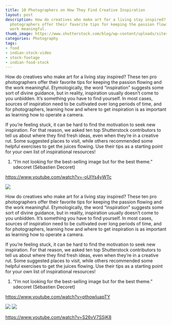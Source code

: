 ```yaml
---
title: 10 Photographers on How They Find Creative Inspiration
layout: post
description: How do creatives who make art for a living stay inspired? These ten pro
  photographers offer their favorite tips for keeping the passion flowing and the
  work meaningful.
thumb_image: https://www.shutterstock.com/blog/wp-content/uploads/sites/5/2018/07/featured12.jpg
categories: Photography
tags:
- food
- indian-stock-video
- stock-footage
- indian-food-stock
---
```


How do creatives who make art for a living stay inspired? These ten pro photographers offer their favorite tips for keeping the passion flowing and the work meaningful.
Etymologically, the word “inspiration” suggests some sort of divine guidance, but in reality, inspiration usually doesn’t come to you unbidden. It’s something you have to find yourself. In most cases, sources of inspiration need to be cultivated over long periods of time, and for photographers, learning how and where to get inspiration is as important as learning how to operate a camera.

If you’re feeling stuck, it can be hard to find the motivation to seek new inspiration. For that reason, we asked ten top Shutterstock contributors to tell us about where they find fresh ideas, even when they’re in a creative rut. Some suggested places to visit, while others recommended some helpful exercises to get the juices flowing. Use their tips as a starting point for your own list of inspirational resources!

1. “I’m not looking for the best-selling image but for the best theme.”
sdecoret (Sébastien Decoret)

https://www.youtube.com/watch?v=-oUIYs4yWTc

![](https://www.shutterstock.com/blog/wp-content/uploads/sites/5/2018/07/ugc-ig-tag.jpg )

How do creatives who make art for a living stay inspired? These ten pro photographers offer their favorite tips for keeping the passion flowing and the work meaningful.
Etymologically, the word “inspiration” suggests some sort of divine guidance, but in reality, inspiration usually doesn’t come to you unbidden. It’s something you have to find yourself. In most cases, sources of inspiration need to be cultivated over long periods of time, and for photographers, learning how and where to get inspiration is as important as learning how to operate a camera.


If you’re feeling stuck, it can be hard to find the motivation to seek new inspiration. For that reason, we asked ten top Shutterstock contributors to tell us about where they find fresh ideas, even when they’re in a creative rut. Some suggested places to visit, while others recommended some helpful exercises to get the juices flowing. Use their tips as a starting point for your own list of inspirational resources!

1. “I’m not looking for the best-selling image but for the best theme.”
sdecoret (Sébastien Decoret)

https://www.youtube.com/watch?v=pthowIuapTY

![](https://www.shutterstock.com/blog/wp-content/uploads/sites/5/2018/07/ugc-ig-tag.jpg )
![](https://www.shutterstock.com/blog/wp-content/uploads/sites/5/2018/07/ugc-ig-tag.jpg )


https://www.youtube.com/watch?v=S26vV7SSjK8